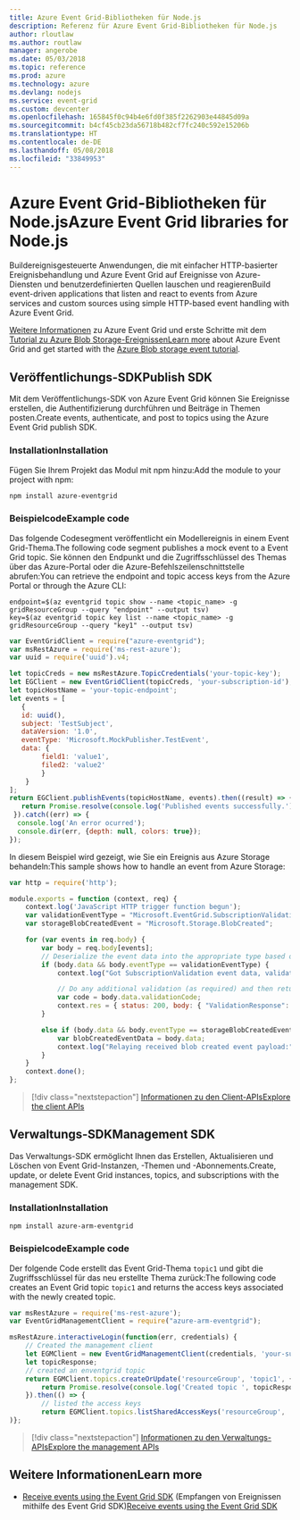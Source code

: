 ```yaml
---
title: Azure Event Grid-Bibliotheken für Node.js
description: Referenz für Azure Event Grid-Bibliotheken für Node.js
author: rloutlaw
ms.author: routlaw
manager: angerobe
ms.date: 05/03/2018
ms.topic: reference
ms.prod: azure
ms.technology: azure
ms.devlang: nodejs
ms.service: event-grid
ms.custom: devcenter
ms.openlocfilehash: 165845f0c94b4e6fd0f385f2262903e44845d09a
ms.sourcegitcommit: b4cf45cb23da56718b482cf7fc240c592e15206b
ms.translationtype: HT
ms.contentlocale: de-DE
ms.lasthandoff: 05/08/2018
ms.locfileid: "33849953"
---
```

# <a name="azure-event-grid-libraries-for-nodejs"></a><span data-ttu-id="dbe60-103">Azure Event Grid-Bibliotheken für Node.js</span><span class="sxs-lookup"><span data-stu-id="dbe60-103">Azure Event Grid libraries for Node.js</span></span>

<span data-ttu-id="dbe60-104">Buildereignisgesteuerte Anwendungen, die mit einfacher HTTP-basierter Ereignisbehandlung und Azure Event Grid auf Ereignisse von Azure-Diensten und benutzerdefinierten Quellen lauschen und reagieren</span><span class="sxs-lookup"><span data-stu-id="dbe60-104">Build event-driven applications that listen and react to events from Azure services and custom sources using simple HTTP-based event handling with Azure Event Grid.</span></span>

<span data-ttu-id="dbe60-105">[Weitere Informationen](/azure/event-grid/overview) zu Azure Event Grid und erste Schritte mit dem [Tutorial zu Azure Blob Storage-Ereignissen](/azure/storage/blobs/storage-blob-event-quickstart)</span><span class="sxs-lookup"><span data-stu-id="dbe60-105">[Learn more](/azure/event-grid/overview) about Azure Event Grid and get started with the [Azure Blob storage event tutorial](/azure/storage/blobs/storage-blob-event-quickstart).</span></span> 

## <a name="publish-sdk"></a><span data-ttu-id="dbe60-106">Veröffentlichungs-SDK</span><span class="sxs-lookup"><span data-stu-id="dbe60-106">Publish SDK</span></span>

<span data-ttu-id="dbe60-107">Mit dem Veröffentlichungs-SDK von Azure Event Grid können Sie Ereignisse erstellen, die Authentifizierung durchführen und Beiträge in Themen posten.</span><span class="sxs-lookup"><span data-stu-id="dbe60-107">Create events, authenticate, and post to topics using the Azure Event Grid publish SDK.</span></span>

### <a name="installation"></a><span data-ttu-id="dbe60-108">Installation</span><span class="sxs-lookup"><span data-stu-id="dbe60-108">Installation</span></span>

<span data-ttu-id="dbe60-109">Fügen Sie Ihrem Projekt das Modul mit npm hinzu:</span><span class="sxs-lookup"><span data-stu-id="dbe60-109">Add the module to your project with npm:</span></span>

```bash
npm install azure-eventgrid
```

### <a name="example-code"></a><span data-ttu-id="dbe60-110">Beispielcode</span><span class="sxs-lookup"><span data-stu-id="dbe60-110">Example code</span></span>

<span data-ttu-id="dbe60-111">Das folgende Codesegment veröffentlicht ein Modellereignis in einem Event Grid-Thema.</span><span class="sxs-lookup"><span data-stu-id="dbe60-111">The following code segment publishes a mock event to a Event Grid topic.</span></span> <span data-ttu-id="dbe60-112">Sie können den Endpunkt und die Zugriffsschlüssel des Themas über das Azure-Portal oder die Azure-Befehlszeilenschnittstelle abrufen:</span><span class="sxs-lookup"><span data-stu-id="dbe60-112">You can retrieve the endpoint and topic access keys from the Azure Portal or through the Azure CLI:</span></span>

```azurecli-interactive
endpoint=$(az eventgrid topic show --name <topic_name> -g gridResourceGroup --query "endpoint" --output tsv)
key=$(az eventgrid topic key list --name <topic_name> -g gridResourceGroup --query "key1" --output tsv)
```

```javascript
var EventGridClient = require("azure-eventgrid");
var msRestAzure = require('ms-rest-azure');
var uuid = require('uuid').v4;

let topicCreds = new msRestAzure.TopicCredentials('your-topic-key');
let EGClient = new EventGridClient(topicCreds, 'your-subscription-id');
let topicHostName = 'your-topic-endpoint';
let events = [
   {
   id: uuid(),
   subject: 'TestSubject',
   dataVersion: '1.0',
   eventType: 'Microsoft.MockPublisher.TestEvent',
   data: {
        field1: 'value1',
        filed2: 'value2'
        }
    }
];
return EGClient.publishEvents(topicHostName, events).then((result) => {
   return Promise.resolve(console.log('Published events successfully.'));
 }).catch((err) => {
  console.log('An error ocurred');
  console.dir(err, {depth: null, colors: true});
});
```

<span data-ttu-id="dbe60-113">In diesem Beispiel wird gezeigt, wie Sie ein Ereignis aus Azure Storage behandeln:</span><span class="sxs-lookup"><span data-stu-id="dbe60-113">This sample shows how to handle an event from Azure Storage:</span></span>

```javascript
var http = require('http');

module.exports = function (context, req) {
    context.log('JavaScript HTTP trigger function begun');
    var validationEventType = "Microsoft.EventGrid.SubscriptionValidationEvent";
    var storageBlobCreatedEvent = "Microsoft.Storage.BlobCreated";

    for (var events in req.body) {
        var body = req.body[events];
        // Deserialize the event data into the appropriate type based on event type  
        if (body.data && body.eventType == validationEventType) {
            context.log("Got SubscriptionValidation event data, validation code: " + body.data.validationCode + " topic: " + body.topic);

            // Do any additional validation (as required) and then return back the below response
            var code = body.data.validationCode;
            context.res = { status: 200, body: { "ValidationResponse": code } };
        }

        else if (body.data && body.eventType == storageBlobCreatedEvent) {
            var blobCreatedEventData = body.data;
            context.log("Relaying received blob created event payload:" + JSON.stringify(blobCreatedEventData));
        }
    }
    context.done();
};
```

> [!div class="nextstepaction"]
> [<span data-ttu-id="dbe60-114">Informationen zu den Client-APIs</span><span class="sxs-lookup"><span data-stu-id="dbe60-114">Explore the client APIs</span></span>](/javascript/api/overview/azure/eventgrid/client)

## <a name="management-sdk"></a><span data-ttu-id="dbe60-115">Verwaltungs-SDK</span><span class="sxs-lookup"><span data-stu-id="dbe60-115">Management SDK</span></span>

<span data-ttu-id="dbe60-116">Das Verwaltungs-SDK ermöglicht Ihnen das Erstellen, Aktualisieren und Löschen von Event Grid-Instanzen, -Themen und -Abonnements.</span><span class="sxs-lookup"><span data-stu-id="dbe60-116">Create, update, or delete Event Grid instances, topics, and subscriptions with the management SDK.</span></span>

### <a name="installation"></a><span data-ttu-id="dbe60-117">Installation</span><span class="sxs-lookup"><span data-stu-id="dbe60-117">Installation</span></span>

```
npm install azure-arm-eventgrid
```

### <a name="example-code"></a><span data-ttu-id="dbe60-118">Beispielcode</span><span class="sxs-lookup"><span data-stu-id="dbe60-118">Example code</span></span>

<span data-ttu-id="dbe60-119">Der folgende Code erstellt das Event Grid-Thema `topic1` und gibt die Zugriffsschlüssel für das neu erstellte Thema zurück:</span><span class="sxs-lookup"><span data-stu-id="dbe60-119">The following code creates an Event Grid topic `topic1` and returns the access keys associated with the newly created topic.</span></span>

```javascript
var msRestAzure = require('ms-rest-azure');
var EventGridManagementClient = require("azure-arm-eventgrid");

msRestAzure.interactiveLogin(function(err, credentials) {
    // Created the management client
    let EGMClient = new EventGridManagementClient(credentials, 'your-subscription-id');
    let topicResponse;
    // created an enventgrid topic
    return EGMClient.topics.createOrUpdate('resourceGroup', 'topic1', { location: 'westus' }).then((topicResponse) => {
        return Promise.resolve(console.log('Created topic ', topicResponse));
    }).then(() => {
        // listed the access keys
        return EGMClient.topics.listSharedAccessKeys('resourceGroup', 'topic1')}
)};
```

> [!div class="nextstepaction"]
> [<span data-ttu-id="dbe60-120">Informationen zu den Verwaltungs-APIs</span><span class="sxs-lookup"><span data-stu-id="dbe60-120">Explore the management APIs</span></span>](/javascript/api/overview/azure/eventgrid/management)

## <a name="learn-more"></a><span data-ttu-id="dbe60-121">Weitere Informationen</span><span class="sxs-lookup"><span data-stu-id="dbe60-121">Learn more</span></span>

- <span data-ttu-id="dbe60-122">[Receive events using the Event Grid SDK](/azure/event-grid/receive-events) (Empfangen von Ereignissen mithilfe des Event Grid SDK)</span><span class="sxs-lookup"><span data-stu-id="dbe60-122">[Receive events using the Event Grid SDK](/azure/event-grid/receive-events)</span></span>